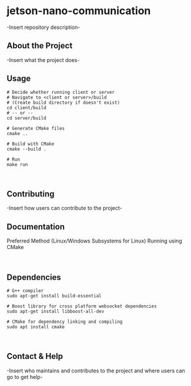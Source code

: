 # jetson-nano-communication
-Insert repository description-
<br>

## About the Project
-Insert what the project does-
<br>

## Usage

```
# Decide whether running client or server
# Navigate to <client or server>/build
# (Create build directory if doesn't exist)
cd client/build
# -- or --
cd server/build

# Generate CMake files
cmake ..

# Build with CMake
cmake --build .

# Run
make run
```
<br>

## Contributing
-Insert how users can contribute to the project-
<br>

## Documentation
Preferred Method (Linux/Windows Subsystems for Linux)
Running using CMake

<br>

## Dependencies

```
# G++ compiler
sudo apt-get install build-essential

# Boost library for cross platform websocket dependencies
sudo apt-get install libboost-all-dev

# CMake for dependency linking and compiling
sudo apt install cmake
```
<br>

## Contact & Help
-Insert who maintains and contributes to the project and where users can go to get help-
<br>
